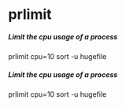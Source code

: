 # prlimit

##### Limit the cpu usage of a process

   prlimit  cpu=10 sort -u hugefile

##### Limit the cpu usage of a process

   prlimit  cpu=10 sort -u hugefile
